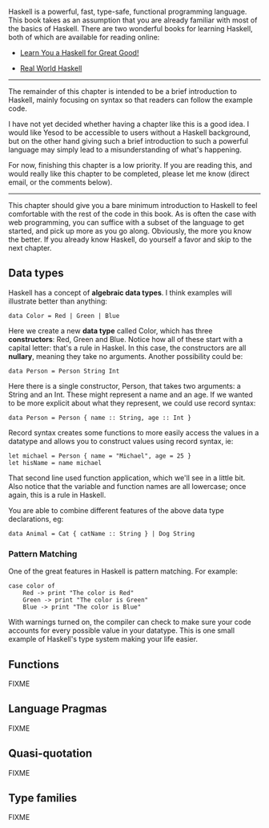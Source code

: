 Haskell is a powerful, fast, type-safe, functional programming language. This book takes as an assumption that you are already familiar with most of the basics of Haskell. There are two wonderful books for learning Haskell, both of which are available for reading online:

* [Learn You a Haskell for Great Good!](http://learnyouahaskell.com/)

* [Real World Haskell](http://book.realworldhaskell.org/read/)

<hr>

The remainder of this chapter is intended to be a brief introduction to Haskell, mainly focusing on syntax so that readers can follow the example code.

I have not yet decided whether having a chapter like this is a good idea. I would like Yesod to be accessible to users without a Haskell background, but on the other hand giving such a brief introduction to such a powerful language may simply lead to a misunderstanding of what's happening.

For now, finishing this chapter is a low priority. If you are reading this, and would really like this chapter to be completed, please let me know (direct email, or the comments below).

<hr>

This chapter should give you a bare minimum introduction to Haskell to feel comfortable with the rest of the code in this book. As is often the case with web programming, you can suffice with a subset of the language to get started, and pick up more as you go along. Obviously, the more you know the better. If you already know Haskell, do yourself a favor and skip to the next chapter.

## Data types

Haskell has a concept of **algebraic data types**. I think examples will illustrate better than anything:

    data Color = Red | Green | Blue

Here we create a new **data type** called Color, which has three **constructors**: Red, Green and Blue. Notice how all of these start with a capital letter: that's a rule in Haskel. In this case, the constructors are all **nullary**, meaning they take no arguments. Another possibility could be:

    data Person = Person String Int

Here there is a single constructor, Person, that takes two arguments: a String and an Int. These might represent a name and an age. If we wanted to be more explicit about what they represent, we could use record syntax:

    data Person = Person { name :: String, age :: Int }

Record syntax creates some functions to more easily access the values in a datatype and allows you to construct values using record syntax, ie:

    let michael = Person { name = "Michael", age = 25 }
    let hisName = name michael

That second line used function application, which we'll see in a little bit. Also notice that the variable and function names are all lowercase; once again, this is a rule in Haskell.

You are able to combine different features of the above data type declarations, eg:

    data Animal = Cat { catName :: String } | Dog String

### Pattern Matching

One of the great features in Haskell is pattern matching. For example:

    case color of
        Red -> print "The color is Red"
        Green -> print "The color is Green"
        Blue -> print "The color is Blue"

With warnings turned on, the compiler can check to make sure your code accounts for every possible value in your datatype. This is one small example of Haskell's type system making your life easier.

## Functions

FIXME

## Language Pragmas

FIXME

## Quasi-quotation

FIXME

## Type families

FIXME

